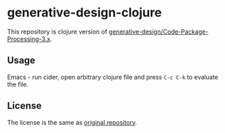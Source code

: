 # generative-design-clojure

This repository is clojure version of [generative-design/Code-Package-Processing-3.x](https://github.com/generative-design/Code-Package-Processing-3.x).


## Usage

Emacs - run cider, open arbitrary clojure file and press `C-c C-k` to evaluate the file.

## License

The license is the same as [original repository](https://github.com/generative-design/Code-Package-Processing-3.x).
